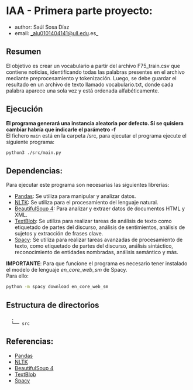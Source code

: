 # IAA - Primera parte proyecto: 
* author: Saúl Sosa Díaz
* email: _alu0101404141@ull.edu.es_

## Resumen
El objetivo es crear un vocabulario a partir del archivo F75_train.csv que contiene noticias, identificando todas las palabras presentes en el archivo mediante preprocesamiento y tokenización. Luego, se debe guardar el resultado en un archivo de texto llamado vocabulario.txt, donde cada palabra aparece una sola vez y está ordenada alfabéticamente.


## Ejecución
**El programa generará una instancia aleatoria por defecto. Si se quisiera cambiar habría que indicarle el parámetro -f**  
El fichero `main` está en la carpeta /src, para ejecutar el programa ejecute el siguiente programa:

```BASH
python3 ./src/main.py
```

## Dependencias:
Para ejecutar este programa son necesarias las siguientes librerías:
* [Pandas](https://pandas.pydata.org/): Se utiliza para manipular y analizar datos.
* [NLTK](https://pypi.org/project/typeguard/): Se utiliza para el procesamiento del lenguaje natural.
* [BeautifulSoup 4](https://www.crummy.com/software/BeautifulSoup/bs4/doc/): Para analizar y extraer datos de documentos HTML y XML.
* [TextBlob](https://textblob.readthedocs.io/): Se utiliza para realizar tareas de análisis de texto como etiquetado de partes del discurso, análisis de sentimientos, análisis de sujetos y extracción de frases clave.
* [Spacy](https://textblob.readthedocs.io/): Se utiliza para realizar tareas avanzadas de procesamiento de texto, como etiquetado de partes del discurso, análisis sintáctico, reconocimiento de entidades nombradas, análisis semántico y más.

**IMPORTANTE**: Para que funcione el programa es necesario tener instalado el modelo de lenguaje *en_core_web_sm* de Spacy.  
Para ello:
```BASH
python -m spacy download en_core_web_sm
```

## Estructura de directorios
```
  .
  └── src  
```

## Referencias:
* [Pandas](https://pandas.pydata.org/)
* [NLTK](https://pypi.org/project/typeguard/)
* [BeautifulSoup 4](https://www.crummy.com/software/BeautifulSoup/bs4/doc/)
* [TextBlob](https://textblob.readthedocs.io/)
* [Spacy](https://textblob.readthedocs.io/)


[Python website]: <https://www.python.org/downloads/>